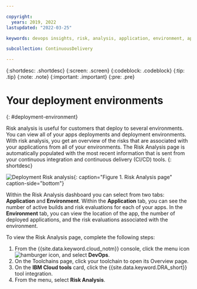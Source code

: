 ```yaml
---

copyright:
  years: 2019, 2022
lastupdated: "2022-03-25"

keywords: devops insights, risk, analysis, application, environment, app, dashboard

subcollection: ContinuousDelivery

---
```


{:shortdesc: .shortdesc}
{:screen: .screen}
{:codeblock: .codeblock}
{:tip: .tip}
{:note: .note}
{:important: .important}
{:pre: .pre}

# Your deployment environments
{: #deployment-environment}

Risk analysis is useful for customers that deploy to several environments. You can view all of your apps deployments and deployment environments. With risk analysis, you get an overview of the risks that are associated with your applications from all of your environments. The Risk Analysis page is automatically populated with the most recent information that is sent from your continuous integration and continuous delivery (CI/CD) tools. 
{: shortdesc}

![Deployment Risk analysis](images/DRA_risk_analysis.png){: caption="Figure 1. Risk Analysis page" caption-side="bottom"}

Within the Risk Analysis dashboard you can select from two tabs: **Application** and **Environment**. Within the **Application** tab, you can see the number of active builds and risk evaluations for each of your apps. In the **Environment** tab, you can view the location of the app, the number of deployed applications, and the risk evaluations associated with the environment.  

To view the Risk Analysis page, complete the following steps:

1. From the {{site.data.keyword.cloud_notm}} console, click the menu icon ![hamburger icon](images/icon_hamburger.svg), and select **DevOps**.
1. On the Toolchains page, click your toolchain to open its Overview page.
1. On the **IBM Cloud tools** card, click the {{site.data.keyword.DRA_short}} tool integration.
1. From the menu, select **Risk Analysis**. 

